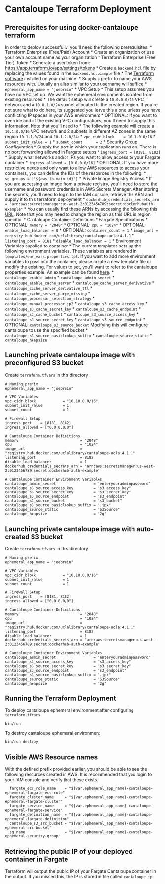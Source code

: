 # Cantaloupe Terraform Deployment

## Prerequisites for using docker-cantaloupe terraform
In order to deploy successfully, you'll need the following prerequisites:
    * Terraform Enterprise (Free/Paid) Account
        * Create an organization or use your own account name as your organization
    * Terraform Enterprise (Free Tier) Token
        * Generate a user token from: https://app.terraform.io/app/settings/tokens
    * Create a `backend.hcl` file by replacing the values found in the `backend.hcl.sample` file
        * The [Terraform software](https://www.terraform.io/downloads.html) installed on your machine.
    * Supply a prefix to name your AWS resources with. Usually an alias similar to your username will suffice
        * `ephemeral_app_name = "joebruin"`
    * VPC Setup
        * This setup assumes you have no VPC set up. We want the ephemeral environments isolated from existing resources
        * The default setup will create a `10.0.0.0/16` VPC network and a `10.0.1.0/24` subnet allocated to the created region. If you're not sure what to do here, its suggested you leave this alone unless you have conflicting IP spaces in your AWS environment
        * OPTIONAL: If you want to override and of the existing VPC configurations, you'll need to supply this information. Note that you'll need to 
            * The following example will create a `10.1.0.0/16` VPC network and 2 subnets in different AZ zones in the same region `10.1.1.0/24` and `10.1.2.0/24`:
            * `vpc_cidr_block    = 10.1.0.0/16`
            * `subnet_init_value = 1`
            * `subnet_count      = 2`
    * Security Group Configuration
        * Supply the port in which your application runs on. There is no port forwarding allowed in Fargate setups
            * `ingress_port = [8181, 8182]`
    * Supply what networks and/or IPs you want to allow access to your Fargate container
        * `ingress_allowed = [0.0.0.0/16]`
        * OPTIONAL: If you have more restrictive needs and only want to allow AWS resources to access your containers, you can define the IDs of the resources in the following:
            * `sg_groups = ["${aws_lb.main.id}"]`
    * Private Image Registry Access
        * If you are accessing an image from a private registry, you'll need to store the username and password credentials in AWS Secrets Manager. After storing the secrets, you'll need to login to the IAM console, retrieve the ARN and supply it to this terraform deployment
            * `dockerhub_credentials_secrets_arn = "arn:aws:secretsmanager:us-west-2:0123456789:secret:dockerhubauth-example"`
            * You can usually find these ARNs by accessing the following this [URL](https://us-east-1.console.aws.amazon.com/secretsmanager/home?region=us-east-1#/listSecrets). Note that you may need to change the region as this URL is region specific.
    * Cantaloupe Container Definitions
        * Fargate Specifications
            * OPTIONAL: `memory = "2048"`
            * OPTIONAL: `cpu = "1024"`
            * OPTIONAL: `enable_load_balancer = 0`
            * OPTIONAL: `container_count = 1`
            * `image_url = registry.hub.docker.com/uclalibrary/cantaloupe-ucla:4.1.1`
            * `listening_port = 8181`
            * `disable_load_balancer = 1`
    * Environment Variables supplied to container
        * The current templates sets up the following environment variables. These variables are rendered in `templates/env_vars.properties.tpl`. If you want to add more environment variables to pass into the container, please create a new template file or modify the existing. For values to set, you'll want to refer to the cantaloupe properties example. An example can be found [here](https://github.com/UCLALibrary/docker-cantaloupe/blob/master/configs/cantaloupe.properties.default-4.1.2).
            * `cantaloupe_enable_admin`
            * `cantaloupe_admin_secret`
            * `cantaloupe_enable_cache_server`
            * `cantaloupe_cache_server_derivative`
            * `cantaloupe_cache_server_derivative_ttl`
            * `cantaloupe_cache_server_purge_missing`
            * `cantaloupe_processor_selection_strategy`
            * `cantaloupe_manual_processor_jp2`
            * `cantaloupe_s3_cache_access_key`
            * `cantaloupe_s3_cache_secret_key`
            * `cantaloupe_s3_cache_endpoint`
            * `cantaloupe_s3_cache_bucket`
            * `cantaloupe_s3_source_access_key`
            * `cantaloupe_s3_source_secret_key`
            * `cantaloupe_s3_source_endpoint`
            * OPTIONAL: `cantaloupe_s3_source_bucket` Modifying this will configure cantaloupe to use the specified bucket
            * `cantaloupe_s3_source_basiclookup_suffix`
            * `cantaloupe_source_static`
            * `cantaloupe_heapsize`


## Launching private cantaloupe image with preconfigured S3 bucket
Create `terraform.tfvars` in this directory
```
# Naming prefix
ephemeral_app_name = "joebruin"

# VPC Variables
vpc_cidr_block            = "10.10.0.0/16"
subnet_init_value         = 1
subnet_count              = 1

# Firewall Setup
ingress_port    = [8181, 8182]
ingress_allowed = ["0.0.0.0/0"]

# Cantaloupe Container Definitions
memory                            = "2048"
cpu                               = "1024"
image_url                         = "registry.hub.docker.com/uclalibrary/cantaloupe-ucla:4.1.1"
listening_port                    = 8182
disable_load_balancer             = 1
dockerhub_credentials_secrets_arn = "arn:aws:secretsmanager:us-west-2:0123456789:secret:dockerhub-auth-example"

# Cantaloupe Container Environment Variables
cantaloupe_admin_secret                 = "enteryouradminpassword"
cantaloupe_s3_source_access_key         = "s3_access_key"
cantaloupe_s3_source_secret_key         = "s3_secret_key"
cantaloupe_s3_source_endpoint           = "s3_endpoint"
cantaloupe_s3_source_bucket             = "s3_bucket"
cantaloupe_s3_source_basiclookup_suffix = ".jpx"
cantaloupe_source_static                = "S3Source"
cantaloupe_heapsize                     = "2g"

```

## Launching private cantaloupe image with auto-created S3 bucket
Create `terraform.tfvars` in this directory
```
# Naming prefix
ephemeral_app_name = "joebruin"

# VPC Variables
vpc_cidr_block            = "10.10.0.0/16"
subnet_init_value         = 1
subnet_count              = 1

# Firewall Setup
ingress_port    = [8181, 8182]
ingress_allowed = ["0.0.0.0/0"]

# Cantaloupe Container Definitions
memory                            = "2048"
cpu                               = "1024"
image_url                         = "registry.hub.docker.com/uclalibrary/cantaloupe-ucla:4.1.1"
listening_port                    = 8182
disable_load_balancer             = 1
dockerhub_credentials_secrets_arn = "arn:aws:secretsmanager:us-west-2:0123456789:secret:dockerhub-auth-example"

# Cantaloupe Container Environment Variables
cantaloupe_admin_secret                 = "enteryouradminpassword"
cantaloupe_s3_source_access_key         = "s3_access_key"
cantaloupe_s3_source_secret_key         = "s3_secret_key"
cantaloupe_s3_source_endpoint           = "s3_endpoint"
cantaloupe_s3_source_basiclookup_suffix = ".jpx"
cantaloupe_source_static                = "S3Source"
cantaloupe_heapsize                     = "2g"

```

## Running the Terraform Deployment
To deploy cantaloupe ephemeral environment after configuring `terraform.tfvars`
```
bin/run
```

To destroy cantaloupe ephemeral environment
```
bin/run destroy
```

## Visible AWS Resource names
With the defined prefix provided earlier, you should be able to see the following resources created in AWS. It is recommended that you login to your IAM console and verify that these exists.
```
  fargate_ecs_role_name    = "${var.ephemeral_app_name}-cantaloupe-ephemeral-fargate-ecs-role"
  fargate_cluster_name     = "${var.ephemeral_app_name}-cantaloupe-ephemeral-fargate-cluster"
  fargate_service_name     = "${var.ephemeral_app_name}-cantaloupe-ephemeral-fargate-service"
  fargate_definition_name  = "${var.ephemeral_app_name}-cantaloupe-ephemeral-fargate-definition"
  cantaloupe_s3_src_bucket = "${var.ephemeral_app_name}-cantaloupe-ephemeral-src-bucket"
  sg_name                  = "${var.ephemeral_app_name}-cantaloupe-ephemeral-security-group"
```

## Retrieving the public IP of your deployed container in Fargate
Terraform will output the public IP of your Fargate Cantaloupe container in the output. If you missed this, the IP is stored in file called `cantaloupe_ip`.

